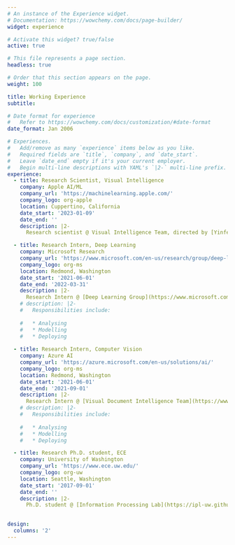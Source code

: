 ```yaml
---
# An instance of the Experience widget.
# Documentation: https://wowchemy.com/docs/page-builder/
widget: experience

# Activate this widget? true/false
active: true

# This file represents a page section.
headless: true

# Order that this section appears on the page.
weight: 100

title: Working Experience
subtitle:

# Date format for experience
#   Refer to https://wowchemy.com/docs/customization/#date-format
date_format: Jan 2006

# Experiences.
#   Add/remove as many `experience` items below as you like.
#   Required fields are `title`, `company`, and `date_start`.
#   Leave `date_end` empty if it's your current employer.
#   Begin multi-line descriptions with YAML's `|2-` multi-line prefix.
experience:
  - title: Research Scientist, Visual Intelligence
    company: Apple AI/ML
    company_url: 'https://machinelearning.apple.com/'
    company_logo: org-apple
    location: Cuppertino, California
    date_start: '2023-01-09'
    date_end: ''
    description: |2-
      Research scientist @ Visual Intelligence Team, directed by [Yinfei Yang](https://sites.google.com/site/yinfeiyang/). I will continue pushing the boundary of CV (OD) and Multi-modal intelligence on my new position with this great team.

  - title: Research Intern, Deep Learning
    company: Microsoft Research
    company_url: 'https://www.microsoft.com/en-us/research/group/deep-learning-group/'
    company_logo: org-ms
    location: Redmond, Washington
    date_start: '2021-06-01'
    date_end: '2022-03-31'
    description: |2-
      Research Intern @ [Deep Learning Group](https://www.microsoft.com/en-us/research/group/deep-learning-group/), mentored by [Pengchuan Zhang](https://pzzhang.github.io/pzzhang/), [Jianwei Yang](https://jwyang.github.io/), [Chunyuan Li](https://chunyuan.li/), and [Jianfeng Gao](https://www.microsoft.com/en-us/research/people/jfgao/). It's my great honor and pleasure to work with such a talented team.
    # description: |2-
    #   Responsibilities include:
      
    #   * Analysing
    #   * Modelling
    #   * Deploying
  
  - title: Research Intern, Computer Vision
    company: Azure AI
    company_url: 'https://azure.microsoft.com/en-us/solutions/ai/'
    company_logo: org-ms
    location: Redmond, Washington
    date_start: '2021-06-01'
    date_end: '2021-09-01'
    description: |2-
      Research Intern @ [Visual Document Intelligence Team](https://www.microsoft.com/en-us/research/project/document-ai/), mentored by [Dinei Florencio](https://www.microsoft.com/en-us/research/people/dinei/), [Yijuan Lu](https://www.linkedin.com/in/yijuan-lu-590b426/), and [Guoxin Wang](https://www.guoxwang.com/). I appreciate their helpful guidance and suggestions during the internship. 
    # description: |2-
    #   Responsibilities include:
      
    #   * Analysing
    #   * Modelling
    #   * Deploying

  - title: Research Ph.D. student, ECE
    company: University of Washington
    company_url: 'https://www.ece.uw.edu/'
    company_logo: org-uw
    location: Seattle, Washington
    date_start: '2017-09-01'
    date_end: ''
    description: |2-
      Ph.D. student @ [Information Processing Lab](https://ipl-uw.github.io/), supervised by Prof. [Jenq-Neng Hwang](https://people.ece.uw.edu/hwang/). <span style="color:gold"> "A teacher for a day is a father for a lifetime." :man_teacher: </span>
    

design:
  columns: '2'
---
```

